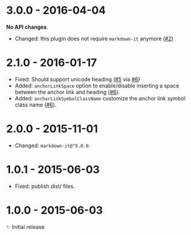 # 3.0.0 - 2016-04-04

**No API changes**.

- Changed: this plugin does not require ``markdown-it`` anymore
  ([#2](https://github.com/MoOx/markdown-it-toc-and-anchor/issues/2))

# 2.1.0 - 2016-01-17

- Fixed: Should support unicode heading
  ([#5](https://github.com/MoOx/markdown-it-toc-and-anchor/issues/5)
  via [#6](https://github.com/MoOx/markdown-it-toc-and-anchor/pull/6))
- Added: ``anchorLinkSpace`` option to enable/disable inserting a space between
  the anchor link and heading
  ([#6](https://github.com/MoOx/markdown-it-toc-and-anchor/pull/6)).
- Added: ``anchorLinkSymbolClassName`` customize the anchor link symbol class
  name
  ([#6](https://github.com/MoOx/markdown-it-toc-and-anchor/pull/6)).

# 2.0.0 - 2015-11-01

- Changed: `markdown-it@^5.0.0`.

# 1.0.1 - 2015-06-03

- Fixed: publish dist/ files.

# 1.0.0 - 2015-06-03

✨ Initial release
